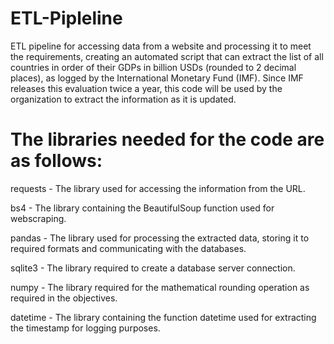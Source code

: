 # ETL-Pipleline
ETL pipeline for accessing data from a website and processing it to meet the requirements,
creating an automated script that can extract the list of all countries in order of their GDPs in billion USDs (rounded to 2 decimal places), as logged by the International Monetary Fund (IMF). Since IMF releases this evaluation twice a year, this code will be used by the organization to extract the information as it is updated.

# The libraries needed for the code are as follows:

requests - The library used for accessing the information from the URL.

bs4 - The library containing the BeautifulSoup function used for webscraping.

pandas - The library used for processing the extracted data, storing it to required formats and communicating with the databases.

sqlite3 - The library required to create a database server connection.

numpy - The library required for the mathematical rounding operation as required in the objectives.

datetime - The library containing the function datetime used for extracting the timestamp for logging purposes.

